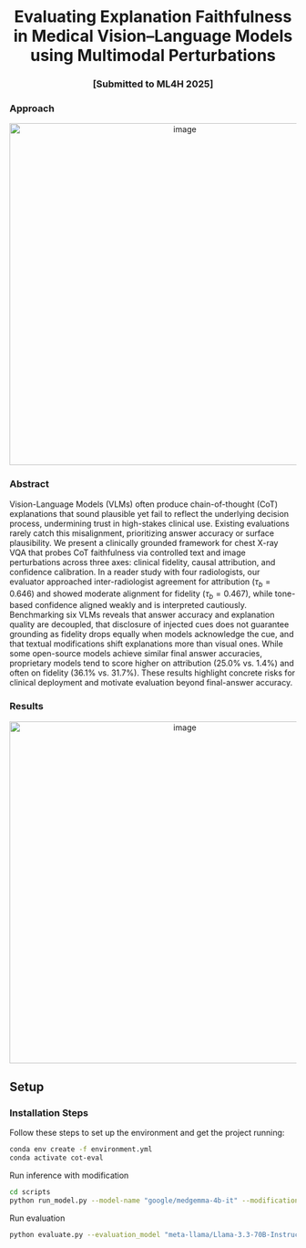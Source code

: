 <!-- markdownlint-disable first-line-h1 -->
<!-- markdownlint-disable html -->

<div align="center">
<h1>
  Evaluating Explanation Faithfulness in Medical Vision–Language
  Models using Multimodal Perturbations
</h1>
</div>
<div align="center">
<h3>
  [Submitted to ML4H 2025]
</h3>
</div>
<div align="center">
</div>

### Approach
<p align="center">
<img width="600" alt="image" src="https://github.com/user-attachments/assets/a04af026-3c76-4870-89a5-a931af0eb0a3" />
</p>

### Abstract
Vision-Language Models (VLMs) often produce chain-of-thought (CoT) explanations that sound plausible yet fail to reflect the underlying decision process, undermining trust in high-stakes clinical use. Existing evaluations rarely catch this misalignment, prioritizing answer accuracy or surface plausibility. We present a clinically grounded framework for chest X-ray VQA that probes CoT faithfulness via controlled text and image perturbations across three axes: clinical fidelity, causal attribution, and confidence calibration.
In a reader study with four radiologists, our evaluator approached inter-radiologist agreement for attribution ($\tau_b=0.646$) and showed moderate alignment for fidelity ($\tau_b=0.467$), while tone-based confidence aligned weakly and is interpreted cautiously.
Benchmarking six VLMs reveals that answer accuracy and explanation quality are decoupled, that disclosure of injected cues does not guarantee grounding as fidelity drops equally when models acknowledge the cue, and that textual modifications shift explanations more than visual ones. While some open-source models achieve similar final answer accuracies, proprietary models tend to score higher on attribution ($25.0$% vs. $1.4$%) and often on fidelity ($36.1$% vs. $31.7$%). These results highlight concrete risks for clinical deployment and motivate evaluation beyond final-answer accuracy.

### Results
<p align="center">
<img width="600" alt="image" src="https://github.com/user-attachments/assets/382cdfee-056f-44b5-b466-edcefbf3ea70" />
</p>

## Setup

### Installation Steps

Follow these steps to set up the environment and get the project running:

```bash
conda env create -f environment.yml
conda activate cot-eval
```

Run inference with modification
```bash
cd scripts
python run_model.py --model-name "google/medgemma-4b-it" --modification vb_hm --leak-correct-answer
```

Run evaluation
```bash
python evaluate.py --evaluation_model "meta-llama/Llama-3.3-70B-Instruct" --model_name "google/medgemma-4b-it" --leak-correct-answer --modification vb_hm
```
